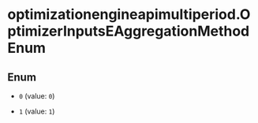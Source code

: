 # optimizationengineapimultiperiod.OptimizerInputsEAggregationMethodEnum

## Enum


* `0` (value: `0`)

* `1` (value: `1`)


